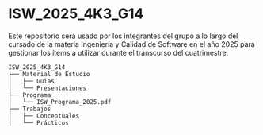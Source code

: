 # ISW_2025_4K3_G14
Este repositorio será usado por los integrantes del grupo a lo largo del cursado de la materia Ingeniería y Calidad de Software en el año 2025 para gestionar los ítems a utilizar durante el transcurso del cuatrimestre.

```
ISW_2025_4K3_G14
├── Material de Estudio
│   ├── Guias
│   └── Presentaciones
├── Programa
│   └── ISW_Programa_2025.pdf
├── Trabajos
│   ├── Conceptuales
│   └── Prácticos
```

